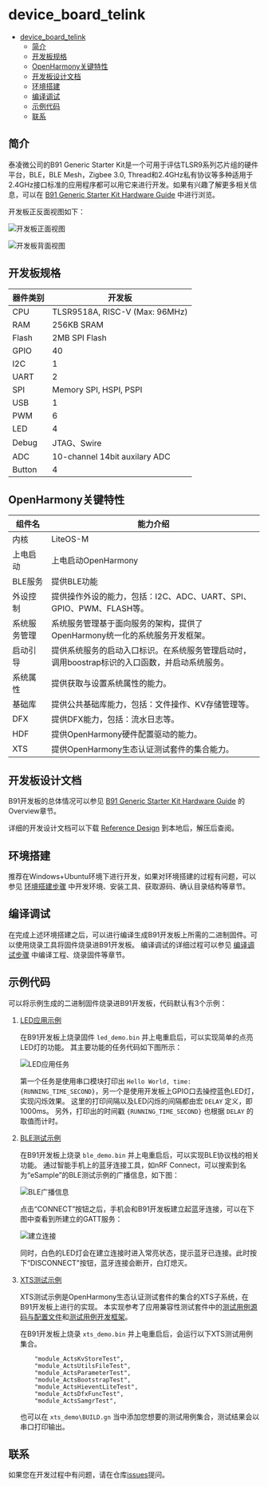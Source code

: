 # device_board_telink

- [device_board_telink](#device_board_telink)
  - [简介](#简介)
  - [开发板规格](#开发板规格)
  - [OpenHarmony关键特性](#openharmony关键特性)
  - [开发板设计文档](#开发板设计文档)
  - [环境搭建](#环境搭建)
  - [编译调试](#编译调试)
  - [示例代码](#示例代码)
  - [联系](#联系)

## 简介

泰凌微公司的B91 Generic Starter Kit是一个可用于评估TLSR9系列芯片组的硬件平台，BLE，BLE Mesh，Zigbee 3.0, Thread和2.4GHz私有协议等多种适用于2.4GHz接口标准的应用程序都可以用它来进行开发。如果有兴趣了解更多相关信息，可以在 [B91 Generic Starter Kit Hardware Guide](http://wiki.telink-semi.cn/wiki/Hardware/B91_Generic_Starter_Kit_Hardware_Guide/) 中进行浏览。

开发板正反面视图如下：

![开发板正面视图](image/TLSR9518ADK80D_Top_View.png)

![开发板背面视图](image/TLSR9518ADK80D_Bottom_View.png)

## 开发板规格

| 器件类别  |              开发板              |
| ---------- | -------------------------------- |
| CPU       | TLSR9518A, RISC-V (Max: 96MHz) |
| RAM       | 256KB SRAM                       |
| Flash      | 2MB SPI Flash                    |
| GPIO      | 40                             |
| I2C      | 1                               |
| UART       | 2                                |
| SPI      | Memory SPI, HSPI, PSPI       |
| USB      | 1                            |
| PWM      | 6                             |
| LED      | 4                                |
| Debug     | JTAG、Swire               |
| ADC      | 10-channel 14bit auxilary ADC |
| Button    | 4 |

## OpenHarmony关键特性

| 组件名       | 能力介绍                                                                                       |
| -------------- | ------------------------------------------------------------------------------------------------ |
| 内核         | LiteOS-M                                                                                        |
| 上电启动     | 上电启动OpenHarmony                                                                          |
| BLE服务      | 提供BLE功能                                          |
| 外设控制     | 提供操作外设的能力，包括：I2C、ADC、UART、SPI、GPIO、PWM、FLASH等。                      |
| 系统服务管理 | 系统服务管理基于面向服务的架构，提供了OpenHarmony统一化的系统服务开发框架。                  |
| 启动引导     | 提供系统服务的启动入口标识。在系统服务管理启动时，调用boostrap标识的入口函数，并启动系统服务。 |
| 系统属性     | 提供获取与设置系统属性的能力。                                                                   |
| 基础库       | 提供公共基础库能力，包括：文件操作、KV存储管理等。                                                      |
| DFX          | 提供DFX能力，包括：流水日志等。                                                     |
| HDF           | 提供OpenHarmony硬件配置驱动的能力。                                                         |
| XTS          | 提供OpenHarmony生态认证测试套件的集合能力。                                                    |

## 开发板设计文档

B91开发板的总体情况可以参见 [B91 Generic Starter Kit Hardware Guide](http://wiki.telink-semi.cn/wiki/Hardware/B91_Generic_Starter_Kit_Hardware_Guide/) 的Overview章节。

详细的开发设计文档可以下载 [Reference Design](http://wiki.telink-semi.cn/doc/hw/B91_DevelopmentBoard_TLSR9518ADK80D.zip) 到本地后，解压后查阅。

## 环境搭建

推荐在Windows+Ubuntu环境下进行开发，如果对环境搭建的过程有问题，可以参见 [环境搭建步骤](https://gitee.com/openharmony-sig/device_soc_telink/blob/master/README_zh.md#安装工具) 中开发环境、安装工具、获取源码、确认目录结构等章节。

## 编译调试

在完成上述环境搭建之后，可以进行编译生成B91开发板上所需的二进制固件。可以使用烧录工具将固件烧录进B91开发板。
编译调试的详细过程可以参见 [编译调试步骤](https://gitee.com/openharmony-sig/device_soc_telink/blob/master/README_zh.md#编译工程) 中编译工程、烧录固件等章节。

## 示例代码

可以将示例生成的二进制固件烧录进B91开发板，代码默认有3个示例：

1. [LED应用示例](https://gitee.com/openharmony-sig/vendor_telink/tree/master/led_demo)

    在B91开发板上烧录固件 `led_demo.bin` 并上电重启后，可以实现简单的点亮LED灯的功能。
    其主要功能的任务代码如下图所示：

    ![LED应用任务](image/led_code.png)

    第一个任务是使用串口模块打印出 `Hello World, time:{RUNNING_TIME_SECOND}`，另一个是使用开发板上GPIO口去操控蓝色LED灯，实现闪烁效果。
    这里的打印间隔以及LED闪烁的间隔都由宏 `DELAY` 定义，即1000ms。
    另外，打印出的时间戳 `{RUNNING_TIME_SECOND}` 也根据 `DELAY` 的取值而计时。

2. [BLE测试示例](https://gitee.com/openharmony-sig/vendor_telink/tree/master/ble_demo)

    在B91开发板上烧录 `ble_demo.bin` 并上电重启后，可以实现BLE协议栈的相关功能。
    通过智能手机上的蓝牙连接工具，如nRF Connect，可以搜索到名为“eSample”的BLE测试示例的广播信息，如下图：

    ![BLE广播信息](image/eSample.jpg)

    点击“CONNECT”按钮之后，手机会和B91开发板建立起蓝牙连接，可以在下图中查看到所建立的GATT服务：

    ![建立连接](image/connected.jpg)

    同时，白色的LED灯会在建立连接时进入常亮状态，提示蓝牙已连接。此时按下“DISCONNECT"按钮，蓝牙连接会断开，白灯熄灭。

3. [XTS测试示例](https://gitee.com/openharmony-sig/vendor_telink/tree/master/xts_demo)

    XTS测试示例是OpenHarmony生态认证测试套件的集合的XTS子系统，在B91开发板上进行的实现。
    本实现参考了应用兼容性测试套件中的[测试用例源码与配置文件](https://gitee.com/openharmony/xts_acts)和[测试用例开发框架](https://gitee.com/openharmony/xts_tools)。

    在B91开发板上烧录 `xts_demo.bin` 并上电重启后，会运行以下XTS测试用例集合。

    ```shell
        "module_ActsKvStoreTest",
        "module_ActsUtilsFileTest",
        "module_ActsParameterTest",
        "module_ActsBootstrapTest",
        "module_ActsHieventLiteTest",
        "module_ActsDfxFuncTest",
        "module_ActsSamgrTest",
    ```

    也可以在 `xts_demo\BUILD.gn` 当中添加您想要的测试用例集合，测试结果会以串口打印输出。

## 联系

如果您在开发过程中有问题，请在仓库[issues](https://gitee.com/openharmony-sig/device_board_telink/issues)提问。

